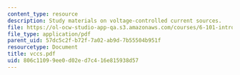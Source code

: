 ```yaml
---
content_type: resource
description: Study materials on voltage-controlled current sources.
file: https://ol-ocw-studio-app-qa.s3.amazonaws.com/courses/6-101-introductory-analog-electronics-laboratory-spring-2007/806c11099ee0d02ed7c416e815938d57_vccs.pdf
file_type: application/pdf
parent_uid: 57dc5c2f-b72f-7a02-ab9d-7b55504b951f
resourcetype: Document
title: vccs.pdf
uid: 806c1109-9ee0-d02e-d7c4-16e815938d57
---
```

